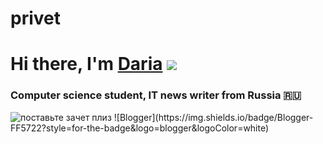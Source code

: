 # privet
# Hi there, I'm [Daria](https://daniilshat.ru/) ![](https://github.com/blackcater/blackcater/raw/main/images/Hi.gif) 
### Computer science student, IT news writer from Russia 🇷🇺
<img src="https://www.google.com/url?sa=i&url=ht" alt="поставьте зачет плиз">
![Blogger](https://img.shields.io/badge/Blogger-FF5722?style=for-the-badge&logo=blogger&logoColor=white)
